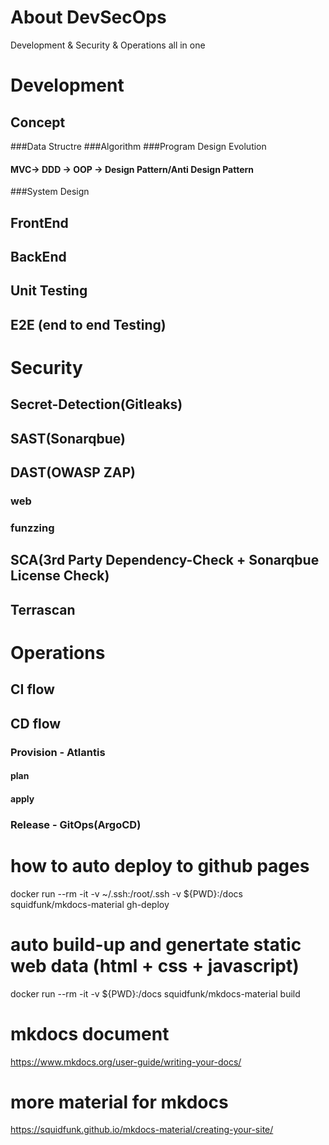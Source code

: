 # About DevSecOps
Development &amp; Security &amp; Operations all in one

# Development

## Concept
###Data Structre
###Algorithm
###Program Design Evolution
#### MVC-> DDD -> OOP -> Design Pattern/Anti Design Pattern  
###System Design
#### 
 
## FrontEnd

## BackEnd 

## Unit Testing

## E2E (end to end Testing) 


# Security
## Secret-Detection(Gitleaks)
## SAST(Sonarqbue)
## DAST(OWASP ZAP)
### web 
### funzzing

## SCA(3rd Party Dependency-Check + Sonarqbue License Check)
## Terrascan


# Operations
## CI flow

## CD flow
### Provision - Atlantis
#### plan
#### apply 
### Release - GitOps(ArgoCD)


# how to auto deploy to github pages
docker run --rm -it -v ~/.ssh:/root/.ssh -v ${PWD}:/docs squidfunk/mkdocs-material gh-deploy 

# auto build-up and  genertate static web data (html + css + javascript)
docker run --rm -it -v ${PWD}:/docs squidfunk/mkdocs-material build

# mkdocs document
https://www.mkdocs.org/user-guide/writing-your-docs/

# more material for mkdocs
https://squidfunk.github.io/mkdocs-material/creating-your-site/



